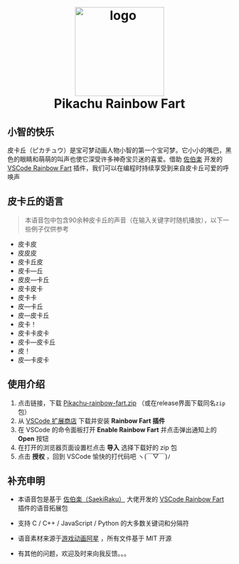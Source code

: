 <h1 align="center">
  <br>
    <img src="https://cdn.jsdelivr.net/gh/Bezhuang/Pikachu-rainbow-fart/pikachu.jpg" alt="logo" width="200">
  <br>
  Pikachu Rainbow Fart
  <br>
</h1>



## 小智的快乐

​    皮卡丘（ピカチュウ）是宝可梦动画人物小智的第一个宝可梦。它小小的嘴巴，黑色的眼睛和萌萌的叫声也使它深受许多神奇宝贝迷的喜爱。借助 [佐伯楽](https://github.com/SaekiRaku) 开发的 [VSCode Rainbow Fart](https://github.com/SaekiRaku/vscode-rainbow-fart) 插件，我们可以在编程时持续享受到来自皮卡丘可爱的呼唤声

## 皮卡丘的语言

> 本语音包中包含90余种皮卡丘的声音（在输入关键字时随机播放），以下一些例子仅供参考

- 皮卡皮
- 皮皮皮
- 皮卡丘皮
- 皮卡—丘
- 皮皮—卡丘
- 皮卡皮卡
- 皮卡卡
- 皮—卡丘
- 皮—皮卡丘
- 皮卡！
- 皮卡卡皮卡
- 皮卡—皮卡丘
- 皮！
- 皮—卡皮卡

## 使用介绍

1. 点击链接，下载 [Pikachu-rainbow-fart.zip](https://github.com/Bezhuang/Pikachu-rainbow-fart/releases/download/1.0.0/Pikachu-rainbow-fart.zip) （或在release界面下载同名`zip`包）
2. 从 [VSCode 扩展商店](https://marketplace.visualstudio.com/items?itemName=saekiraku.rainbow-fart) 下载并安装 **Rainbow Fart 插件**
3. 在 VSCode 的命令面板打开 **Enable Rainbow Fart** 并点击弹出通知上的 **Open** 按钮
4. 在打开的浏览器页面设置栏点击 **导入** 选择下载好的 zip 包
5. 点击 **授权** ，回到 VSCode 愉快的打代码吧  ヽ(￣▽￣)ﾉ

## 补充申明

- 本语音包是基于 [佐伯楽（SaekiRaku）](https://github.com/SaekiRaku) 大佬开发的 [VSCode Rainbow Fart](https://github.com/SaekiRaku/vscode-rainbow-fart) 插件的语音拓展包

- 支持 C / C++ / JavaScript / Python 的大多数关键词和分隔符

- 语音素材来源于[游戏动画阿星](https://www.bilibili.com/video/av8731532/) ，所有文件基于 MIT 开源
- 有其他的问题，欢迎及时来向我反馈。。。
